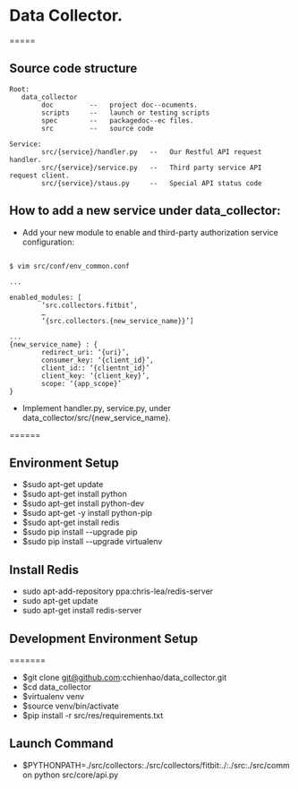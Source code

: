 # Data Collector.
=====
## Source code structure
```
Root:
   data_collector
        doc         --   project doc--ocuments.
        scripts     --   launch or testing scripts
        spec        --   packagedoc--ec files.
        src         --   source code

Service:
        src/{service}/handler.py   --   Our Restful API request handler.
        src/{service}/service.py   --   Third party service API request client.
        src/{service}/staus.py     --   Special API status code
```


## How to add a new service under data_collector:
* Add your new module to enable and third-party authorization service configuration: 
```

$ vim src/conf/env_common.conf

...

enabled_modules: [
        ‘src.collectors.fitbit’,
        …
        ‘{src.collectors.{new_service_name}}’]

...
{new_service_name} : {
        redirect_uri: ‘{uri}’,
        consumer_key: ‘{client_id}’,
        client_id:: ‘{clientnt_id}’
        client_key: ‘{client_key}’,
        scope: ‘{app_scope}’
}
```

* Implement handler.py, service.py, under data_collector/src/{new_service_name}.

======
## Environment Setup
* $sudo apt-get update
* $sudo apt-get install python
* $sudo apt-get install python-dev
* $sudo apt-get -y install python-pip
* $sudo apt-get install redis
* $sudo pip install --upgrade pip
* $sudo pip install --upgrade virtualenv

## Install Redis
* sudo apt-add-repository ppa:chris-lea/redis-server
* sudo apt-get update
* sudo apt-get install redis-server

## Development Environment Setup
=======
* $git clone git@github.com:cchienhao/data_collector.git
* $cd data_collector
* $virtualenv venv
* $source venv/bin/activate
* $pip install -r src/res/requirements.txt

## Launch Command
* $PYTHONPATH=./src/collectors:./src/collectors/fitbit:./:./src:./src/common python src/core/api.py
